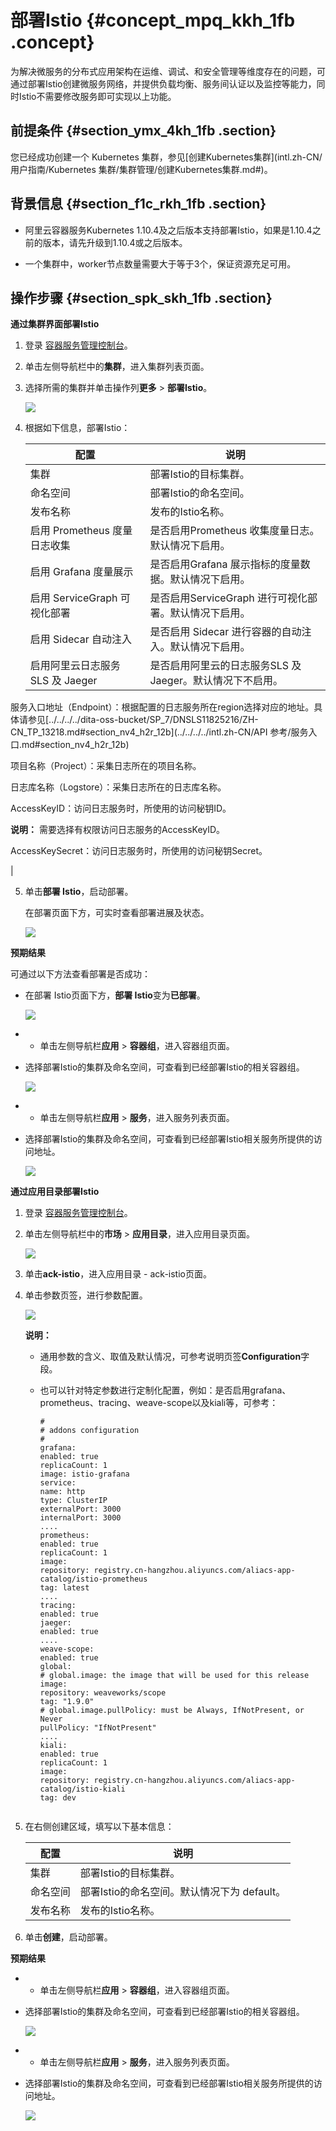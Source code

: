 # 部署Istio {#concept_mpq_kkh_1fb .concept}

为解决微服务的分布式应用架构在运维、调试、和安全管理等维度存在的问题，可通过部署Istio创建微服务网络，并提供负载均衡、服务间认证以及监控等能力，同时Istio不需要修改服务即可实现以上功能。

## 前提条件 {#section_ymx_4kh_1fb .section}

您已经成功创建一个 Kubernetes 集群，参见[创建Kubernetes集群](intl.zh-CN/用户指南/Kubernetes 集群/集群管理/创建Kubernetes集群.md#)。

## 背景信息 {#section_f1c_rkh_1fb .section}

-   阿里云容器服务Kubernetes 1.10.4及之后版本支持部署Istio，如果是1.10.4之前的版本，请先升级到1.10.4或之后版本。

-   一个集群中，worker节点数量需要大于等于3个，保证资源充足可用。


## 操作步骤 {#section_spk_skh_1fb .section}

**通过集群界面部署Istio**

1.  登录 [容器服务管理控制台](https://cs.console.aliyun.com)。
2.  单击左侧导航栏中的**集群**，进入集群列表页面。
3.  选择所需的集群并单击操作列**更多** \> **部署Istio**。

    ![](http://static-aliyun-doc.oss-cn-hangzhou.aliyuncs.com/assets/img/20172/153801468211255_zh-CN.png)

4.  根据如下信息，部署Istio：

    |配置|说明|
    |--|--|
    |集群|部署Istio的目标集群。|
    |命名空间|部署Istio的命名空间。|
    |发布名称|发布的Istio名称。|
    |启用 Prometheus 度量日志收集|是否启用Prometheus 收集度量日志。默认情况下启用。|
    |启用 Grafana 度量展示|是否启用Grafana 展示指标的度量数据。默认情况下启用。|
    |启用 ServiceGraph 可视化部署|是否启用ServiceGraph 进行可视化部署。默认情况下启用。|
    |启用 Sidecar 自动注入|是否启用 Sidecar 进行容器的自动注入。默认情况下启用。|
    |启用阿里云日志服务 SLS 及 Jaeger| 是否启用阿里云的日志服务SLS 及 Jaeger。默认情况下不启用。

 服务入口地址（Endpoint）：根据配置的日志服务所在region选择对应的地址。具体请参见[../../../../dita-oss-bucket/SP\_7/DNSLS11825216/ZH-CN\_TP\_13218.md\#section\_nv4\_h2r\_12b](../../../../intl.zh-CN/API 参考/服务入口.md#section_nv4_h2r_12b)

 项目名称（Project）：采集日志所在的项目名称。

 日志库名称（Logstore）：采集日志所在的日志库名称。

 AccessKeyID：访问日志服务时，所使用的访问秘钥ID。

**说明：** 需要选择有权限访问日志服务的AccessKeyID。

 AccessKeySecret：访问日志服务时，所使用的访问秘钥Secret。

 |

5.  单击**部署 Istio**，启动部署。

    在部署页面下方，可实时查看部署进展及状态。

    ![](http://static-aliyun-doc.oss-cn-hangzhou.aliyuncs.com/assets/img/20172/153801468211256_zh-CN.png)


**预期结果**

可通过以下方法查看部署是否成功：

-   在部署 Istio页面下方，**部署 Istio**变为**已部署**。

    ![](http://static-aliyun-doc.oss-cn-hangzhou.aliyuncs.com/assets/img/20172/153801468211257_zh-CN.png)

-   -   单击左侧导航栏**应用** \> **容器组**，进入容器组页面。
-   选择部署Istio的集群及命名空间，可查看到已经部署Istio的相关容器组。

    ![](http://static-aliyun-doc.oss-cn-hangzhou.aliyuncs.com/assets/img/20172/153801468311258_zh-CN.png)

-   -   单击左侧导航栏**应用** \> **服务**，进入服务列表页面。
-   选择部署Istio的集群及命名空间，可查看到已经部署Istio相关服务所提供的访问地址。

    ![](http://static-aliyun-doc.oss-cn-hangzhou.aliyuncs.com/assets/img/20172/153801468311259_zh-CN.png)


**通过应用目录部署Istio**

1.  登录 [容器服务管理控制台](https://cs.console.aliyun.com)。
2.  单击左侧导航栏中的**市场** \> **应用目录**，进入应用目录页面。

    ![](http://static-aliyun-doc.oss-cn-hangzhou.aliyuncs.com/assets/img/20172/153801468311260_zh-CN.png)

3.  单击**ack-istio**，进入应用目录 - ack-istio页面。
4.  单击参数页签，进行参数配置。

    ![](http://static-aliyun-doc.oss-cn-hangzhou.aliyuncs.com/assets/img/20172/153801468312560_zh-CN.png)

    **说明：** 

    -   通用参数的含义、取值及默认情况，可参考说明页签**Configuration**字段。
    -   也可以针对特定参数进行定制化配置，例如：是否启用grafana、prometheus、tracing、weave-scope以及kiali等，可参考：

        ```
        #
        # addons configuration
        #
        grafana:
        enabled: true
        replicaCount: 1
        image: istio-grafana
        service:
        name: http
        type: ClusterIP
        externalPort: 3000
        internalPort: 3000
        ....
        prometheus:
        enabled: true
        replicaCount: 1
        image:
        repository: registry.cn-hangzhou.aliyuncs.com/aliacs-app-catalog/istio-prometheus
        tag: latest
        ....
        tracing:
        enabled: true
        jaeger:
        enabled: true
        ....
        weave-scope:
        enabled: true
        global:
        # global.image: the image that will be used for this release
        image:
        repository: weaveworks/scope
        tag: "1.9.0"
        # global.image.pullPolicy: must be Always, IfNotPresent, or Never
        pullPolicy: "IfNotPresent"
        ....
        kiali:
        enabled: true
        replicaCount: 1
        image:
        repository: registry.cn-hangzhou.aliyuncs.com/aliacs-app-catalog/istio-kiali
        tag: dev
        
        
        ```

5.  在右侧创建区域，填写以下基本信息：

    |配置|说明|
    |--|--|
    |集群|部署Istio的目标集群。|
    |命名空间|部署Istio的命名空间。默认情况下为 default。|
    |发布名称|发布的Istio名称。|

6.  单击**创建**，启动部署。

**预期结果**

-   -   单击左侧导航栏**应用** \> **容器组**，进入容器组页面。
-   选择部署Istio的集群及命名空间，可查看到已经部署Istio的相关容器组。

    ![](http://static-aliyun-doc.oss-cn-hangzhou.aliyuncs.com/assets/img/20172/153801468311258_zh-CN.png)

-   -   单击左侧导航栏**应用** \> **服务**，进入服务列表页面。
-   选择部署Istio的集群及命名空间，可查看到已经部署Istio相关服务所提供的访问地址。

    ![](http://static-aliyun-doc.oss-cn-hangzhou.aliyuncs.com/assets/img/20172/153801468311259_zh-CN.png)


